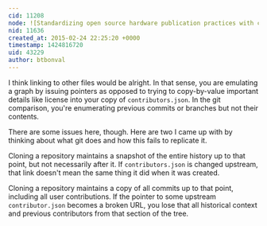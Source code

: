 ```yaml
---
cid: 11208
node: ![Standardizing open source hardware publication practices with contributors.json](../notes/warren/02-24-2015/standardizing-open-source-hardware-publication-practices-with-contributors-json)
nid: 11636
created_at: 2015-02-24 22:25:20 +0000
timestamp: 1424816720
uid: 43229
author: btbonval
---
```


I think linking to other files would be alright. In that sense, you are emulating a graph by issuing pointers as opposed to trying to copy-by-value important details like license into your copy of `contributors.json`. In the git comparison, you're enumerating previous commits or branches but not their contents.

There are some issues here, though. Here are two I came up with by thinking about what git does and how this fails to replicate it.

Cloning a repository maintains a snapshot of the entire history up to that point, but not necessarily after it. If `contributors.json` is changed upstream, that link doesn't mean the same thing it did when it was created.

Cloning a repository maintains a copy of all commits up to that point, including all user contributions. If the pointer to some upstream `contributor.json` becomes a broken URL, you lose that all historical context and previous contributors from that section of the tree.